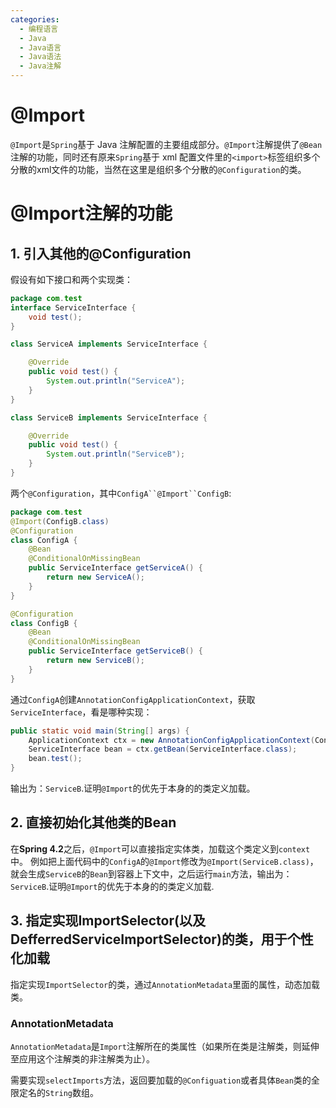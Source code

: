 ```yaml
---
categories:
  - 编程语言
  - Java
  - Java语言
  - Java语法
  - Java注解
---
```

# @Import
`@Import`是`Spring`基于 Java 注解配置的主要组成部分。`@Import`注解提供了`@Bean`注解的功能，同时还有原来`Spring`基于 xml 配置文件里的`<import>`标签组织多个分散的xml文件的功能，当然在这里是组织多个分散的`@Configuration`的类。

# @Import注解的功能
## 1. 引入其他的@Configuration
  

假设有如下接口和两个实现类：

```java
package com.test
interface ServiceInterface {
    void test();
}

class ServiceA implements ServiceInterface {

    @Override
    public void test() {
        System.out.println("ServiceA");
    }
}

class ServiceB implements ServiceInterface {

    @Override
    public void test() {
        System.out.println("ServiceB");
    }
}
```

两个`@Configuration`，其中`ConfigA``@Import``ConfigB`:

```java
package com.test
@Import(ConfigB.class)
@Configuration
class ConfigA {
    @Bean
    @ConditionalOnMissingBean
    public ServiceInterface getServiceA() {
        return new ServiceA();
    }
}

@Configuration
class ConfigB {
    @Bean
    @ConditionalOnMissingBean
    public ServiceInterface getServiceB() {
        return new ServiceB();
    }
}
```

通过`ConfigA`创建`AnnotationConfigApplicationContext`，获取`ServiceInterface`，看是哪种实现：

```java
public static void main(String[] args) {
    ApplicationContext ctx = new AnnotationConfigApplicationContext(ConfigA.class);
    ServiceInterface bean = ctx.getBean(ServiceInterface.class);
    bean.test();
}
```

输出为：`ServiceB`.证明`@Import`的优先于本身的的类定义加载。

 ## 2. 直接初始化其他类的Bean
 在**Spring 4.2**之后，`@Import`可以直接指定实体类，加载这个类定义到`context`中。 例如把上面代码中的`ConfigA`的`@Import`修改为`@Import(ServiceB.class)`，就会生成`ServiceB`的`Bean`到容器上下文中，之后运行`main`方法，输出为：`ServiceB`.证明`@Import`的优先于本身的的类定义加载.

## 3. 指定实现ImportSelector(以及DefferredServiceImportSelector)的类，用于个性化加载
  
 指定实现`ImportSelector`的类，通过`AnnotationMetadata`里面的属性，动态加载类。
 ### AnnotationMetadata
 `AnnotationMetadata`是`Import`注解所在的类属性（如果所在类是注解类，则延伸至应用这个注解类的非注解类为止）。

需要实现`selectImports`方法，返回要加载的`@Configuation`或者具体`Bean`类的全限定名的`String`数组。


